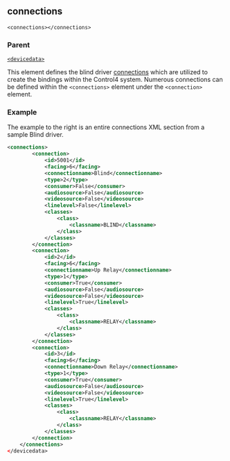 
## connections

`<connections></connections>`

### Parent

[`<devicedata>`][1]


This element defines the blind driver [connections][2] which are utilized to create the bindings within the Control4 system. Numerous connections can be defined within the `<connections>` element under the `<connection>` element.


### Example

The example to the right is an entire connections XML section from a sample Blind driver.

```xml
<connections>
		<connection>
			<id>5001</id>
			<facing>6</facing>
			<connectionname>Blind</connectionname>
			<type>2</type>
			<consumer>False</consumer>
			<audiosource>False</audiosource>
			<videosource>False</videosource>
			<linelevel>False</linelevel>
			<classes>
				<class>
					<classname>BLIND</classname>
				</class>
			</classes>
		</connection>
		<connection>
			<id>2</id>
			<facing>6</facing>
			<connectionname>Up Relay</connectionname>
			<type>1</type>
			<consumer>True</consumer>
			<audiosource>False</audiosource>
			<videosource>False</videosource>
			<linelevel>True</linelevel>
			<classes>
				<class>
					<classname>RELAY</classname>
				</class>
			</classes>
		</connection>
		<connection>
			<id>3</id>
			<facing>6</facing>
			<connectionname>Down Relay</connectionname>
			<type>1</type>
			<consumer>True</consumer>
			<audiosource>False</audiosource>
			<videosource>False</videosource>
			<linelevel>True</linelevel>
			<classes>
				<class>
					<classname>RELAY</classname>
				</class>
			</classes>
		</connection>
	</connections>
</devicedata>
```

[1]:	https://snap-one.github.io/docs-driverworks-xml/#devicedata
[2]:	https://snap-one.github.io/docs-driverworks-fundamentals/#connections